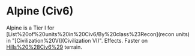 # Alpine (Civ6)

Alpine is a Tier I for [List%20of%20units%20in%20Civ6/By%20class%23Recon](recon units) in "[Civilization%20VI](Civilization VI)".
Effects.
Faster on [Hills%20%28Civ6%29](Hill) terrain.